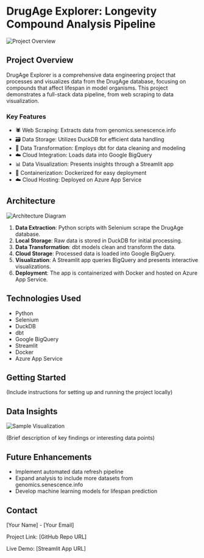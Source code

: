 # DrugAge Explorer: Longevity Compound Analysis Pipeline

![Project Overview](path_to_overview_image.png)

## Project Overview

DrugAge Explorer is a comprehensive data engineering project that processes and visualizes data from the DrugAge database, focusing on compounds that affect lifespan in model organisms. This project demonstrates a full-stack data pipeline, from web scraping to data visualization.

### Key Features

- 🕷️ Web Scraping: Extracts data from genomics.senescence.info
- 🗃️ Data Storage: Utilizes DuckDB for efficient data handling
- 🧹 Data Transformation: Employs dbt for data cleaning and modeling
- ☁️ Cloud Integration: Loads data into Google BigQuery
- 📊 Data Visualization: Presents insights through a Streamlit app
- 🐳 Containerization: Dockerized for easy deployment
- ☁️ Cloud Hosting: Deployed on Azure App Service

## Architecture

![Architecture Diagram](path_to_architecture_diagram.png)

1. **Data Extraction**: Python scripts with Selenium scrape the DrugAge database.
2. **Local Storage**: Raw data is stored in DuckDB for initial processing.
3. **Data Transformation**: dbt models clean and transform the data.
4. **Cloud Storage**: Processed data is loaded into Google BigQuery.
5. **Visualization**: A Streamlit app queries BigQuery and presents interactive visualizations.
6. **Deployment**: The app is containerized with Docker and hosted on Azure App Service.

## Technologies Used

- Python
- Selenium
- DuckDB
- dbt
- Google BigQuery
- Streamlit
- Docker
- Azure App Service

## Getting Started

(Include instructions for setting up and running the project locally)

## Data Insights

![Sample Visualization](path_to_sample_visualization.png)

(Brief description of key findings or interesting data points)

## Future Enhancements

- Implement automated data refresh pipeline
- Expand analysis to include more datasets from genomics.senescence.info
- Develop machine learning models for lifespan prediction

## Contact

[Your Name] - [Your Email]

Project Link: [GitHub Repo URL]

Live Demo: [Streamlit App URL]
